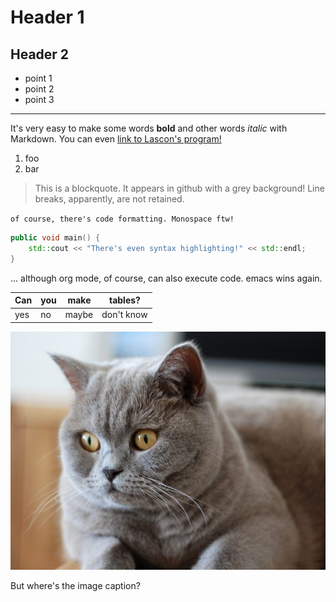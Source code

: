 # Header 1
## Header 2
- point 1
- point 2
- point 3

---

It's very easy to make some words **bold** and other words *italic* with Markdown. 
You can even [link to Lascon's program!](http://sisne.org/lascon-vii/program/?lang=en)

1. foo
1. bar

> This is a blockquote.
> It appears in github with a grey background!
> Line breaks, apparently, are not retained.

`of course, there's code formatting. Monospace ftw!`

```C++
public void main() {
	std::cout << "There's even syntax highlighting!" << std::endl;
}
```
... although org mode, of course, can also execute code. emacs wins again.

Can | you | make | tables?
--- | --- | ---- | -------
yes | no | maybe | don't know

![Nothing on the internet is complete without cats](cat.jpg)

<!-- This is a comment. -->
<!-- :tag1: -->

But where's the image caption?

